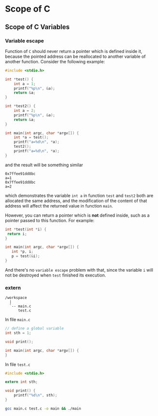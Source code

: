 # Scope of C

## Scope of C Variables

### Variable escape

Function of `C` should never return a pointer which is defined inside it, because the pointed address can be reallocated to another variable of another function. Consider the following example:

```c
#include <stdio.h>

int *test() {
    int a = 1;
    printf("%p\n", &a);
    return &a;
}

int *test2() {
    int a = 2;
    printf("%p\n", &a);
    return &a;
}

int main(int argc, char *argv[]) {
    int *a = test();
    printf("a=%d\n", *a);
    test2();
    printf("a=%d\n", *a);
}
```

and the result will be something similar

```text
0x7ffee91dd8bc
a=1
0x7ffee91dd8bc
a=2
```

which demonstrates the variable `int a` in function `test` and `test2` both are allocated the same address, and the modification of the content of that address will affect the returned value in function `main`.

 However, you can return a pointer which is **not** defined inside, such as a pointer passed to this function. For example:

 ```c
int *test(int *i) {
  return i;
}

int main(int argc, char *argv[]) {
    int *p, i;
    p = test(&i);
}
```

And there's no `variable escape` problem with that, since the variable `i` will not be destroyed when `test` finished its execution.

### extern

```text
/workspace
  |
  `-- main.c
      test.c
```

In file `main.c`

```c
// define a global variable
int sth = 1;

void print();

int main(int argc, char *argv[]) {
}
```

In file `test.c`

```c
#include <stdio.h>

extern int sth;

void print() {
    printf("%d\n", sth);
}
```

```bash
gcc main.c test.c -o main && ./main
```

